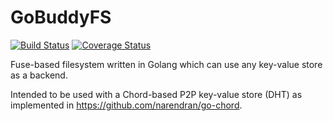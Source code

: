 GoBuddyFS
=========

[![Build Status](https://drone.io/github.com/buddyfs/gobuddyfs/status.png)](https://drone.io/github.com/buddyfs/gobuddyfs/latest)
[![Coverage Status](https://coveralls.io/repos/buddyfs/gobuddyfs/badge.png?branch=master)](https://coveralls.io/r/buddyfs/gobuddyfs?branch=master)

Fuse-based filesystem written in Golang which can use any key-value store as a backend.

Intended to be used with a Chord-based P2P key-value store (DHT) as implemented in https://github.com/narendran/go-chord.
